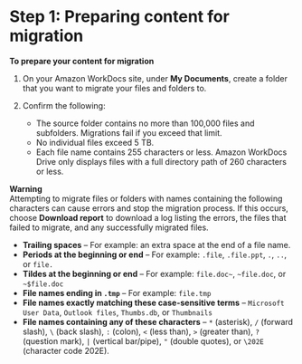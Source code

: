 # Step 1: Preparing content for migration<a name="prepare"></a>

**To prepare your content for migration**

1. On your Amazon WorkDocs site, under **My Documents**, create a folder that you want to migrate your files and folders to\.

1. Confirm the following:
   + The source folder contains no more than 100,000 files and subfolders\. Migrations fail if you exceed that limit\.
   + No individual files exceed 5 TB\.
   + Each file name contains 255 characters or less\. Amazon WorkDocs Drive only displays files with a full directory path of 260 characters or less\.

**Warning**  
Attempting to migrate files or folders with names containing the following characters can cause errors and stop the migration process\. If this occurs, choose **Download report** to download a log listing the errors, the files that failed to migrate, and any successfully migrated files\.
+ **Trailing spaces** – For example: an extra space at the end of a file name\.
+ **Periods at the beginning or end** – For example: `.file`, `.file.ppt`, `.`, `..`, or `file.`
+ **Tildes at the beginning or end** – For example: `file.doc~`, `~file.doc`, or `~$file.doc`
+ **File names ending in `.tmp`** – For example: `file.tmp`
+ **File names exactly matching these case\-sensitive terms** – `Microsoft User Data`, `Outlook files`, `Thumbs.db`, or `Thumbnails`
+ **File names containing any of these characters** – `*` \(asterisk\), `/` \(forward slash\), `\` \(back slash\), `:` \(colon\), `<` \(less than\), `>` \(greater than\), `?` \(question mark\), `|` \(vertical bar/pipe\), `"` \(double quotes\), or `\202E` \(character code 202E\)\.